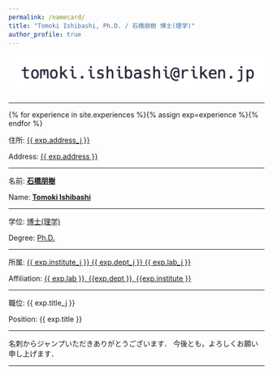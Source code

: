 ```yaml
---
permalink: /namecard/
title: "Tomoki Ishibashi, Ph.D. / 石橋朋樹 博士(理学)"
author_profile: true
---
```


<script type="text/javascript">
function convertLetter5_shtml(t, p){
var s = "", letter = "";
for(var i = 0; i<t.length; i++){
letter = t.charCodeAt(i);
s += String.fromCharCode(letter + p);
}
return s;
}
var em_shtml1 = convertLetter5_shtml(String.fromCharCode(111, 106, 104, 106, 102, 100, 41, 100, 110, 99, 100, 93, 92, 110, 99, 100)+String.fromCharCode(59, 109, 100, 102, 96, 105, 41, 101, 107), 5);
var em_shtml2 = convertLetter5_shtml(String.fromCharCode(101,110,107,101,110,107,112,107,105,107,103)+String.fromCharCode(101,60,99,105,93,101,104,42,95,107,105), 4);
var ph_shtml1 = convertLetter5_shtml(String.fromCharCode(40,53,46,42,45,50,45,42,48,50,45,47,42,50,54,49,47), 3);
var ph_shtml2 = convertLetter5_shtml(String.fromCharCode(40,53,46,42,45,54,45,42,46,51,52,50,42,45,49,48,45), 3);

document.write("Business e"+"-"+"m"+"ail a"+"ddr"+"es"+"s: <a href=\"ma"+"ilt"+"o:"+em_shtml1+"\">"+em_shtml1+"</a><br>");
document.write("Private e"+"-"+"m"+"ail a"+"ddr"+"es"+"s: <a href=\"ma"+"ilt"+"o:"+em_shtml2+"\">"+em_shtml2+"</a><br><br>");
document.write("Business p"+"hon"+"e nu"+"mbe"+"r: " + ph_shtml1 + "<br>");
</script>
<noscript><img src="/images/mailto.png"></noscript>

---
 
{% for experience in site.experiences %}{% assign exp=experience %}{% endfor %}

住所: <a href="{{ exp.address_url_j }}" target="_blank" rel="noopener noreferrer">{{ exp.address_j }}</a>

Address: <a href="{{ exp.address_url }}" target="_blank" rel="noopener noreferrer">{{ exp.address }}</a>

---

名前: <b><u>石橋朋樹</u></b>

Name: <b><u>Tomoki Ishibashi</u></b>

---

学位: [博士(理学)](../images/学位記.jpg)

Degree: [Ph.D.](../images/学位記.jpg)

---

所属: <a href="{{ exp.venueurl }}" target="_blank" rel="noopener noreferrer">{{ exp.institute_j }} {{ exp.dept_j }} {{ exp.lab_j }}</a>

Affiliation: <a href="{{ exp.venueurl }}" target="_blank" rel="noopener noreferrer">{{ exp.lab }}, {{exp.dept }}, {{exp.institute }}</a>

---

職位: {{ exp.title_j }}

Position: {{ exp.title }}

---

名刺からジャンプいただきありがとうございます．
今後とも，よろしくお願い申し上げます．

---

<script src="https://utteranc.es/client.js"
        repo="ishibaki/ishibaki.github.io"
        issue-term="title"
        theme="github-light"
        crossorigin="anonymous"
        async>
</script>
